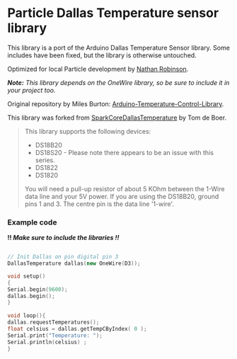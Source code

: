 Particle Dallas Temperature sensor library
===

This library is a port of the Arduino Dallas Temperature Sensor library. Some includes have been fixed, but the library is otherwise untouched.

Optimized for local Particle development by [Nathan Robinson](https://github.com/nrobinson2000).

_**Note:** This library depends on the OneWire library, so be sure to include it in your project too._

Original repository by Miles Burton: [Arduino-Temperature-Control-Library](https://github.com/milesburton/Arduino-Temperature-Control-Library).

This library was forked from [SparkCoreDallasTemperature](https://github.com/tomdeboer/SparkCoreDallasTemperature) by Tom de Boer.

> This library supports the following devices:
> 
> 
> * DS18B20
> * DS18S20 - Please note there appears to be an issue with this series.
> * DS1822
> * DS1820
>
>
> You will need a pull-up resistor of about 5 KOhm between the 1-Wire data line
> and your 5V power. If you are using the DS18B20, ground pins 1 and 3. The
> centre pin is the data line '1-wire'.


### Example code
**!! _Make sure to include the libraries !!_**

```cpp

// Init Dallas on pin digital pin 3
DallasTemperature dallas(new OneWire(D3));

void setup()
{
Serial.begin(9600);
dallas.begin();
}
	
void loop(){
dallas.requestTemperatures();
float celsius = dallas.getTempCByIndex( 0 );
Serial.print("Temperature: ");
Serial.println(celsius) ;
}
	
```
